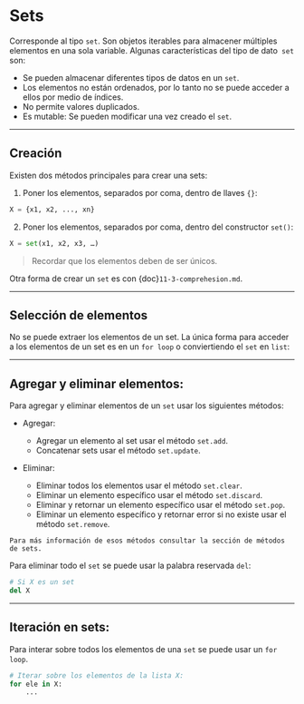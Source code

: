 # Sets

Corresponde al tipo `set`. Son objetos iterables para almacener múltiples elementos en una sola variable. Algunas características del tipo de dato` set` son:
- Se pueden almacenar diferentes tipos de datos en un `set`.
- Los elementos no están ordenados, por lo tanto no se puede acceder a ellos por medio de índices.
- No permite valores duplicados.
- Es mutable: Se pueden modificar una vez creado el `set`. 

---
## Creación

Existen dos métodos principales para crear una sets:

1. Poner los elementos, separados por coma, dentro de llaves `{}`:
```python
X = {x1, x2, ..., xn}
```
2. Poner los elementos, separados por coma, dentro del constructor `set()`:
```python
X = set(x1, x2, x3, …)
```
> Recordar que los elementos deben de ser únicos.

Otra forma de crear un `set` es con {doc}`11-3-comprehesion.md`.

---
## Selección de elementos

No se puede extraer los elementos de un set. La única forma para acceder a los elementos de un set es en un `for loop` o conviertiendo el `set` en `list`:

---
##  Agregar y eliminar elementos:

Para agregar y eliminar elementos de un `set` usar los siguientes métodos:
- Agregar:
  - Agregar un elemento al set usar el método `set.add`.
  - Concatenar sets usar el método `set.update`.

- Eliminar:
  - Eliminar todos los elementos usar el método `set.clear`.
  - Eliminar un elemento específico usar el método `set.discard`. 
  - Eliminar y retornar un elemento específico usar el método `set.pop`.
  - Eliminar un elemento específico y retornar error si no existe usar el método `set.remove`.
 
```{note}
Para más información de esos métodos consultar la sección de métodos de sets.
```

Para eliminar todo el `set` se puede usar la palabra reservada `del`:
```python
# Si X es un set
del X
```

---
## Iteración en sets:
Para interar sobre todos los elementos de una `set` se puede usar un `for loop`. 
```python
# Iterar sobre los elementos de la lista X:
for ele in X:
    ...
```

```{caution} Como los sets no están indexados el orden en el que aparecen los elementos puede diferir de una iteración a otra.
```



